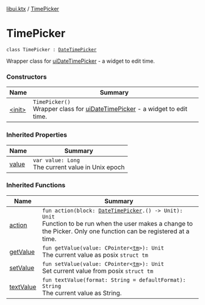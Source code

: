 [libui.ktx](../README.md) / [TimePicker](README.md)

# TimePicker

`class TimePicker : `[`DateTimePicker`](../-date-time-picker/README.md)

Wrapper class for [uiDateTimePicker](../../libui/ui-date-time-picker.md) - a widget to edit time.

### Constructors

| Name | Summary |
|---|---|
| [&lt;init&gt;](-init-.md) | `TimePicker()`<br>Wrapper class for [uiDateTimePicker](../../libui/ui-date-time-picker.md) - a widget to edit time. |

### Inherited Properties

| Name | Summary |
|---|---|
| [value](../-date-time-picker/value.md) | `var value: Long`<br>The current value in Unix epoch |

### Inherited Functions

| Name | Summary |
|---|---|
| [action](../-date-time-picker/action.md) | `fun action(block: `[`DateTimePicker`](../-date-time-picker/README.md)`.() -> Unit): Unit`<br>Function to be run when the user makes a change to the Picker. Only one function can be registered at a time. |
| [getValue](../-date-time-picker/get-value.md) | `fun getValue(value: CPointer<`[`tm`](../../libui/tm.md)`>): Unit`<br>The current value as posix `struct tm` |
| [setValue](../-date-time-picker/set-value.md) | `fun setValue(value: CPointer<`[`tm`](../../libui/tm.md)`>): Unit`<br>Set current value from posix `struct tm` |
| [textValue](../-date-time-picker/text-value.md) | `fun textValue(format: String = defaultFormat): String`<br>The current value as String. |
